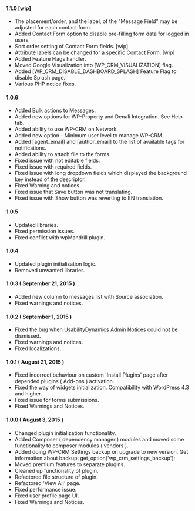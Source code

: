 #### 1.1.0 [wip]
* The placement/order, and the label, of the "Message Field" may be adjusted for each contact form.
* Added Contact Form option to disable pre-filling form data for logged in users.
* Sort order setting of Contact Form fields. [wip]
* Attribute labels can be changed for a specific Contact Form. [wip]
* Added Feature Flags handler.
* Moved Google Visualization into [WP_CRM_VISUALIZATION] flag.
* Added [WP_CRM_DISABLE_DASHBOARD_SPLASH] Feature Flag to disable Splash page.
* Various PHP notice fixes.

#### 1.0.6
* Added Bulk actions to Messages.
* Added new options for WP-Property and Denali Integration. See Help tab.
* Added ability to use WP-CRM on Network.
* Added new option - Minimum user level to manage WP-CRM.
* Added [agent_email] and [author_email] to the list of available tags for notifications.
* Added ability to attach file to the forms.
* Fixed issue with not editable fields.
* Fixed issue with required fields.
* Fixed issue with long dropdown fields which displayed the background key instead of the descriptor.
* Fixed Warning and notices.
* Fixed issue that Save button was not translating.
* Fixed issue with Show button was reverting to EN translation.

#### 1.0.5
* Updated libraries.
* Fixed permission issues.
* Fixed conflict with wpMandrill plugin.

#### 1.0.4
* Updated plugin initialisation logic.
* Removed unwanted libraries.

#### 1.0.3 ( September 21, 2015 )
* Added new column to messages list with Source association.
* Fixed warnings and notices.

#### 1.0.2 ( September 1, 2015 )
* Fixed the bug when UsabilityDynamics Admin Notices could not be dismissed.
* Fixed warnings and notices.
* Fixed localizations.

#### 1.0.1 ( August 21, 2015 )
* Fixed incorrect behaviour on custom 'Install Plugins' page after depended plugins ( Add-ons ) activation.
* Fixed the way of widgets initialization. Compatibility with WordPress 4.3 and higher.
* Fixed issue for forms submissions.
* Fixed Warnings and Notices.

#### 1.0.0 ( August 3, 2015 )
* Changed plugin initialization functionality.
* Added Composer ( dependency manager ) modules and moved some functionality to composer modules ( vendors ).
* Added doing WP-CRM Settings backup on upgrade to new version. Get information about backup: get_option('wp_crm_settings_backup');
* Moved premium features to separate plugins.
* Cleaned up functionality of plugin.
* Refactored file structure of plugin.
* Refactored 'View All' page.
* Fixed performance issue.
* Fixed user profile page UI.
* Fixed Warnings and Notices.
